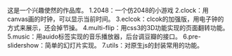 这是一个兴趣使然的作品库。
1.2048：一个仿2048的小游戏
2.clock：用canvas画的时钟，可以显示当前时间。
3.eclcok：clcok的加强版，用电子钟的方式来展示，还会掉节操。
4.multi-flip：用css3的3D功能实现的页面翻转功能。
5.music：用auido标签实现的音乐播放器，后台调豆瓣的接口。
6.pre-slidershow：简单的幻灯片实现。
7.utils：对原生js的封装常用的功能。